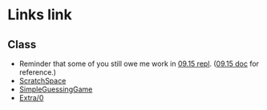 # Links link
## Class
* Reminder that some of you still owe me work in [09.15 repl](https://replit.com/team/CS9-Block1-2122/0915). ([09.15 doc](https://docs.google.com/document/d/1WAr6Yle4xU0D-bpK6VjDQz9so8D-KkXe-0OGhKrVSFg/edit?usp=sharing) for reference.)
* [ScratchSpace](https://replit.com/team/CS9-Block1-2122/ScratchSpace)
* [SimpleGuessingGame](https://replit.com/team/CS9-Block1-2122/SimpleGuessingGame)
* [Extra/0](https://replit.com/team/CS9-Block1-2122/0)

